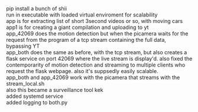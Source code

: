 pip install a bunch of shii<br>
run in executable with loaded virtual enviroment for scalability <br>
app is for extracting list of short 3second videos or so, with moving cars<br>
app1 is for creating a giant compilation and uploading to yt<br>
app_42069 does the motion detection but when the picamera waits for the request from the program of a tcp stream containing the full data, bypassing YT<br>
app_both does the same as before, with the tcp stream, but also creates a flask service on port 42069 where the live stream is display'd. also fixed the contemporarity of motion detection and streaming to multiple clients who request the flask webpage. also it's suppsedly easily scalable.<br> 
app_both and app_42069 work with the picamera that streams with the stream_local.sh<br>
also this became a surveillance tool kek<br>
added systemd service<br>
added logging to both.py
